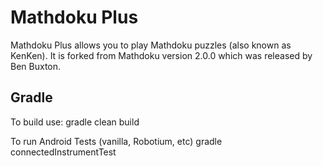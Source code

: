Mathdoku Plus 
=============

Mathdoku Plus allows you to play Mathdoku puzzles (also known as KenKen). It is forked from Mathdoku version 2.0.0 which was released by Ben Buxton.

Gradle
-------
To build use:
gradle clean build

To run Android Tests (vanilla, Robotium, etc)
gradle connectedInstrumentTest

